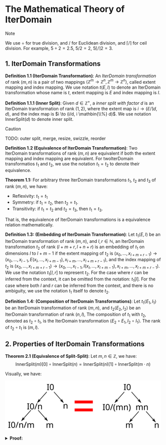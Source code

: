 <!--
 * SPDX-FileCopyrightText: Copyright (c) 2023-present NVIDIA CORPORATION & AFFILIATES.
 * All rights reserved.
 * SPDX-License-Identifier: BSD-3-Clause
-->

# The Mathematical Theory of IterDomain

> [!NOTE]
> We use $\div$ for true division, and $/$ for Euclidean division, and $\lceil/\rceil$ for ceil division. For example, $5\div 2 = 2.5$, $5/2=2$, $5\lceil/\rceil 2 = 3$.

## 1. IterDomain Transformations

**Definition 1.1 (IterDomain Transformation)**:
An *IterDomain transformation* of rank $(m, n)$ is a pair of two mappings $\langle\mathbb{Z}^{m}\to\mathbb{Z}^{n}, \mathbb{Z}^{m}\to\mathbb{Z}^{n}\rangle$,
called extent mapping and index mapping.
We use notation $t\langle E, I\rangle$ to denote an IterDomain transformation whose name is $t$, extent mapping is $E$ and index mapping is $I$.

**Definition 1.1.1 (Inner Split)**:
Given $d\in\mathbb{Z}^{+}$, a *inner split with factor $d$* is an IterDomain transformation of rank $(1, 2)$,
where the extent map is $i \to (i \lceil/\rceil d, d)$,
and the index map is $i \to (i/d, i \mathbin{\\%} d)$.
We use notation $\mathrm{InnerSplit}(d)$ to denote inner split.

> [!CAUTION]
> TODO: outer split, merge, resize, swizzle, reorder

**Definition 1.2 (Equivalence of IterDomain Transformation)**:
Two IterDomain transformations of rank $(m, n)$ are equivalent if both the extent mapping and index mapping are equivalent.
For twoIterDomain transformatios $t_1$ and $t_2$,
we use the notation $t_1 = t_2$ to denote their equivalence.

**Theorem 1.1:**
For arbitrary three IterDomain transformations $t_1$, $t_2$ and $t_3$ of rank $(m, n)$, we have:

- Reflexivity: $t_1 = t_1$
- Symmetry: if $t_1 = t_2$, then $t_2 = t_1$.
- Transitivity: if $t_1 = t_2$ and $t_2 = t_3$, then $t_1 = t_3$.

That is, the equivalence of IterDomain transformations is a equivalence relation mathematically.

**Definition 1.3: (Embedding of IterDomain Transformation)**:
Let $t_1\langle E, I\rangle$ be an IterDomain transformation of rank $(m, n)$, and $l, r \in \mathbb{N}$,
an IterDomain transformation $t_2$ of rank $(l + m + r, l + n + r)$ is an embedding of $t_1$ on dimensions $l$ to $l + m - 1$
if the extent mapping of $t_2$ is $(x_0, \ldots, x_{l + m + r - 1}) \to \left(x_0, \ldots, x_{l - 1}, E(x_l, \ldots, x_{l + m - 1}), x_{l + m}, \ldots, x_{l + m + r - 1}\right)$,
and the index mapping of $t_2$ is $(x_0, \ldots, x_{l + m + r - 1}) \to \left(x_0, \ldots, x_{l - 1}, I(x_l, \ldots, x_{l + m - 1}), x_{l + m}, \ldots, x_{l + m + r - 1}\right)$.
We use the notation $t_1[l, r]$ to represent $t_2$.
For the case where $r$ can be inferred from the context,
it can be omitted from the notation: $t_1[l]$.
For the case where both $l$ and $r$ can be inferred from the context,
and there is no ambiguity,
we use the notation $t_1$ itself to denote $t_2$.

**Definition 1.4: (Composition of IterDomain Transformations)**:
Let $t_1\langle E_1, I_1\rangle$ be an IterDomain transformation of rank $(m, n)$,
and $t_2\langle E_2, I_2\rangle$ be an IterDomain transformation of rank $(n, l)$,
The composition of $t_1$ with $t_2$, denoted as $t_2 \circ t_1$, is the IterDomain transformation $\langle E_2 \circ E_1, I_2 \circ I_1\rangle$. The rank of $t_2 \circ t_1$ is $(m, l)$.

## 2. Properties of IterDomain Transformations

**Theorem 2.1 (Equivalence of Split-Split)**: Let $m, n \in \mathbb{Z}$, we have:
$$\mathrm{InnerSplit}(m)[0] \circ \mathrm{InnerSplit}(n) = \mathrm{InnerSplit}(n)[1] \circ \mathrm{InnerSplit}(m\cdot n)$$

Visually, we have:

![Equivalence of Split-Split](./iterdomain/split-split.svg)

<details>

**<summary>Proof:</summary>**

**The extent mapping:**

The extent mapping of $\mathrm{InnerSplit}(m)[0] \circ \mathrm{InnerSplit}(n)$ is $i \to (i \lceil/\rceil n \lceil/\rceil m, m, n)$.

The extent mapping of $\mathrm{InnerSplit}(n)[1] \circ \mathrm{InnerSplit}(m\cdot n)$ is $i \to (i \lceil/\rceil (m\cdot n), m, n)$.

According to Theorem 5.11 in [Integer Division](../math/integer-division.md): $i \lceil/\rceil n \lceil/\rceil m = i \lceil/\rceil (m\cdot n)$.

**The index mapping:**

The index mapping of $\mathrm{InnerSplit}(m)[0] \circ \mathrm{InnerSplit}(n)$ is $i \to (i / n / m, i / n \mathbin{\\%} m, i \mathbin{\\%} n)$.

The index mapping of $\mathrm{InnerSplit}(n)[1] \circ \mathrm{InnerSplit}(m\cdot n)$ is $i \to (i / (m\cdot n), i \mathbin{\\%} (m\cdot n) / n, i \mathbin{\\%} (m\cdot n) \mathbin{\\%} n)$.

According to Theorem 2.11 in [Integer Division](../math/integer-division.md): $i / n / m = i / (m\cdot n)$.

According to Theorem 2.12 in [Integer Division](../math/integer-division.md):

$$i \mathbin{\\%} (m\cdot n) = i \mathbin{\\%} n + ((i / n) \mathbin{\\%} m) \times n$$

According to Theorem 2.15.1 in [Integer Division](../math/integer-division.md):
$$i \mathbin{\\%} (m\cdot n) / n = (i / n) \mathbin{\\%} m$$

According to Theorem 2.7.1 in [Integer Division](../math/integer-division.md):
$$i \mathbin{\\%} (m\cdot n) \mathbin{\\%} n = i \mathbin{\\%} n$$

$\square$

</details>
